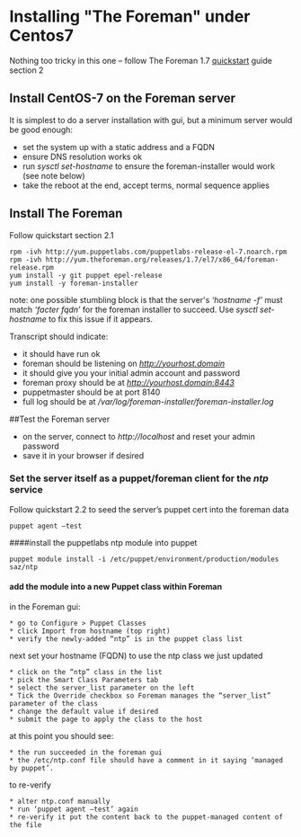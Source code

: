 
# Installing "The Foreman" under Centos7

Nothing too tricky in this one – follow The Foreman 1.7 [quickstart](http://www.theforeman.org/manuals/1.7/index.html#2.Quickstart) guide section 2


## Install CentOS-7 on the Foreman server

It is simplest to do a server installation with gui, but a minimum server would be good enough:

* set the system up with a static address and a FQDN
* ensure DNS resolution works ok
* run *sysctl set-hostname* to ensure the foreman-installer would work (see note below)
* take the reboot at the end, accept terms, normal sequence applies

## Install The Foreman

Follow quickstart section 2.1

```
rpm -ivh http://yum.puppetlabs.com/puppetlabs-release-el-7.noarch.rpm
rpm -ivh http://yum.theforeman.org/releases/1.7/el7/x86_64/foreman-release.rpm
yum install -y git puppet epel-release
yum install -y foreman-installer
```
 
note: one possible stumbling block is that the server's *‘hostname -f’* must match *‘facter fqdn’* for the foreman installer to succeed. Use *sysctl set-hostname* to fix this issue if it appears.


Transcript should indicate:

* it should have run ok
* foreman should be listening on *http://yourhost.domain*
* it should give you your initial admin account and password
* foreman proxy should be at *http://yourhost.domain:8443*
* puppetmaster should be at port 8140
* full log should be at */var/log/foreman-installer/foreman-installer.log*

##Test the Foreman server

* on the server, connect to *http://localhost* and reset your admin password
* save it in your browser if desired

### Set the server itself as a puppet/foreman client for the *ntp* service

Follow quickstart 2.2 to seed the server’s puppet cert into the foreman data

```puppet agent –test```

####install the puppetlabs ntp module into puppet

    puppet module install -i /etc/puppet/environment/production/modules saz/ntp

#### add the module into a new Puppet class within Foreman
    
in the Foreman gui:

    * go to Configure > Puppet Classes
    * click Import from hostname (top right)
    * verify the newly-added “ntp” is in the puppet class list

next set your hostname (FQDN) to use the ntp class we just updated

    * click on the “ntp” class in the list
    * pick the Smart Class Parameters tab
    * select the server_list parameter on the left
    * Tick the Override checkbox so Foreman manages the “server_list” parameter of the class
    * change the default value if desired
    * submit the page to apply the class to the host

at this point you should see:
    
    * the run succeeded in the foreman gui
    * the /etc/ntp.conf file should have a comment in it saying ‘managed by puppet’.

to re-verify

    * alter ntp.conf manually
    * run ‘puppet agent –test’ again
    * re-verify it put the content back to the puppet-managed content of the file


